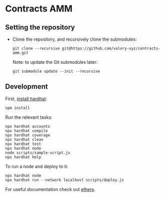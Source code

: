 # Contracts AMM

## Setting the repository

- Clone the repository, and recursively clone the submodules:

      git clone --recursive git@https://github.com/valory-xyz/contracts-amm.git

  Note: to update the Git submodules later:

      git submodule update --init --recursive

## Development

First, [install hardhat](https://hardhat.org/getting-started/):

```shell
npm install
```

Run the relevant tasks:

```shell
npx hardhat accounts
npx hardhat compile
npx hardhat coverage
npx hardhat clean
npx hardhat test
npx hardhat node
node scripts/sample-script.js
npx hardhat help
```

To run a node and deploy to it:
```shell
npx hardhat node
npx hardhat run --network localhost scripts/deploy.js
```

For useful documentation check out [ethers](https://docs.ethers.io/v5/).